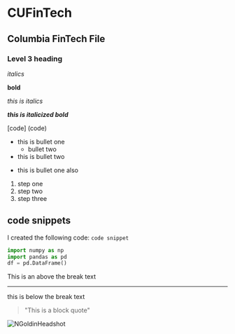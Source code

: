 # CUFinTech
## Columbia FinTech File
### Level 3 heading


*italics*

**bold**

_this is italics_

**_this is italicized bold_**

[code] (code)

* this is bullet one 
    * bullet two 
* this is bullet two 
- this is bullet one also 

1. step one
2. step two
3. step three 

## code snippets
I created the following code:
`code snippet`
```python
import numpy as np
import pandas as pd
df = pd.DataFrame()
```
This is an above the break text

---
this is below the break text 

>"This is a block quote"

![NGoldinHeadshot](NGoldinHeadshot.jpg)



